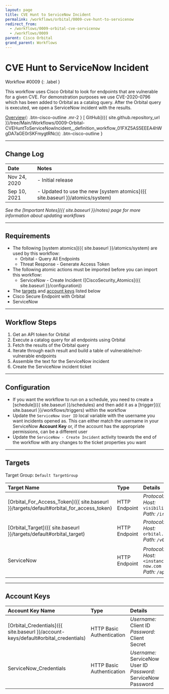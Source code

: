 ```yaml
---
layout: page
title: CVE Hunt to ServiceNow Incident
permalink: /workflows/orbital/0009-cve-hunt-to-servicenow
redirect_from:
  - /workflows/0009-orbital-cve-servicenow
  - /workflows/0009
parent: Cisco Orbital
grand_parent: Workflows
---
```


# CVE Hunt to ServiceNow Incident
<div markdown="1">
Workflow #0009
{: .label }
</div>

This workflow uses Cisco Orbital to look for endpoints that are vulnerable for a given CVE. For demonstration purposes we use CVE-2020-0796 which has been added to Orbital as a catalog query. After the Orbital query is executed, we open a ServiceNow incident with the results.

[<i class="fa fa-video mr-1"></i> Overview](https://www.youtube.com/watch?v=OwGHPqG8h80&list=PLPFIie48Myg2tu2gHbgm-moYg8LDaXsSo){: .btn-cisco-outline .mr-2 } [<i class="fab fa-github mr-1"></i> GitHub]({{ site.github.repository_url }}/tree/Main/Workflows/0009-Orbital-CVEHuntToServiceNowIncident__definition_workflow_01FXZ5AS5EEEA4hWgDA7aGE0rSKFmygtRNc){: .btn-cisco-outline }

---

## Change Log

| Date | Notes |
|:-----|:------|
| Nov 24, 2020 | - Initial release |
| Sep 10, 2021 | - Updated to use the new [system atomics]({{ site.baseurl }}/atomics/system) |

_See the [Important Notes]({{ site.baseurl }}/notes) page for more information about updating workflows_

---

## Requirements
* The following [system atomics]({{ site.baseurl }}/atomics/system) are used by this workflow:
	* Orbital - Query All Endpoints
	* Threat Response - Generate Access Token
* The following atomic actions must be imported before you can import this workflow:
	* ServiceNow - Create Incident ([CiscoSecurity_Atomics]({{ site.baseurl }}/configuration))
* The [targets](#targets) and [account keys](#account-keys) listed below
* Cisco Secure Endpoint with Orbital
* ServiceNow

---

## Workflow Steps
1. Get an API token for Orbital
1. Execute a catalog query for all endpoints using Orbital
1. Fetch the results of the Orbital query
1. Iterate through each result and build a table of vulnerable/not-vulnerable endpoints
1. Assemble the text for the ServiceNow incident
1. Create the ServiceNow incident ticket

---

## Configuration
* If you want the workflow to run on a schedule, you need to create a [schedule]({{ site.baseurl }}/schedules) and then add it as a [trigger]({{ site.baseurl }}/workflows/triggers) within the workflow
* Update the `ServiceNow User ID` local variable with the username you want incidents opened as. This can either match the username in your ServiceNow **Account Key** or, if the account has the appropriate permissions, can be a different user
* Update the `ServiceNow - Create Incident` activity towards the end of the workflow with any changes to the ticket properties you want

---

## Targets
Target Group: `Default TargetGroup`

| Target Name | Type | Details | Account Keys | Notes |
|:------------|:-----|:--------|:-------------|:------|
| [Orbital_For_Access_Token]({{ site.baseurl }}/targets/default#orbital_for_access_token) | HTTP Endpoint | _Protocol:_ `HTTPS`<br />_Host:_ `visibility.amp.cisco.com`<br />_Path:_ `/iroh` | Orbital_Credentials | Created by default |
| [Orbital_Target]({{ site.baseurl }}/targets/default#orbital_target) | HTTP Endpoint | _Protocol:_ `HTTPS`<br />_Host:_ `orbital.amp.cisco.com`<br />_Path:_ `/v0` | None | Created by default |
| ServiceNow | HTTP Endpoint | _Protocol:_ `HTTPS`<br />_Host:_ `<instance>.service-now.com`<br />_Path:_ `/api` | ServiceNow_Credentials | Be sure to use your instance URL |

---

## Account Keys

| Account Key Name | Type | Details | Notes |
|:-----------------|:-----|:--------|:------|
| [Orbital_Credentials]({{ site.baseurl }}/account-keys/default#orbital_credentials) | HTTP Basic Authentication | _Username:_ Client ID<br />_Password:_ Client Secret | Created by default |
| ServiceNow_Credentials | HTTP Basic Authentication | _Username:_ ServiceNow User ID<br />_Password:_ ServiceNow Password | |
